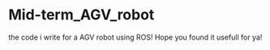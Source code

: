 # Mid-term_AGV_robot
 the code i write for a AGV robot using ROS! Hope you found it usefull for ya!

